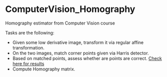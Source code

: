 # ComputerVision_Homography
Homography estimator from Computer Vision course

Tasks are the following: 
- Given some low derivative image, transform it via regular affine transformation.
- On the two images, match corner points given via Harris detector.
- Based on matched points, assess whether are points are correct. [Check here for results](https://github.com/RadomirPopovicFON/ComputerVision_Homography/blob/master/output_16.jpg)
- Compute Homography matrix.
